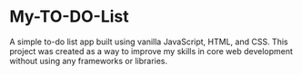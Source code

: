 # My-TO-DO-List
A simple to-do list app built using vanilla JavaScript, HTML, and CSS. This project was created as a way to improve my skills in core web development without using any frameworks or libraries.
